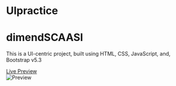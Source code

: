# UIpractice
# dimendSCAASI
This is a UI-centric project, built using HTML, CSS, JavaScript, and, Bootstrap v5.3

[Live Preview](https://ajaydeep123.github.io/UIpractice/) <br>
![Preview](https://github.com/Ajaydeep123/UIpractice/assets/49810031/fe50cfd9-20da-48d0-a0db-ba26a4d69ee5)
